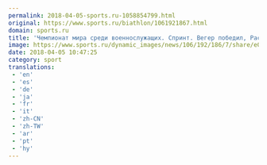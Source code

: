 ```yaml
---
permalink: 2018-04-05-sports.ru-1058854799.html
original: https://www.sports.ru/biathlon/1061921867.html
domain: sports.ru
title: 'Чемпионат мира среди военнослужащих. Спринт. Вегер победил, Расторгуев &amp;ndash; 2-й, Ландертингер &amp;ndash; 3-й'
image: https://www.sports.ru/dynamic_images/news/106/192/186/7/share/e0db5a.png
date: 2018-04-05 10:47:25
category: sport
translations: 
 - 'en'
 - 'es'
 - 'de'
 - 'ja'
 - 'fr'
 - 'it'
 - 'zh-CN'
 - 'zh-TW'
 - 'ar'
 - 'pt'
 - 'hy'
---
```


